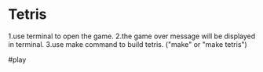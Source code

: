 # Tetris
1.use terminal to open the game.
2.the game over message will be displayed in terminal.
3.use make command to build tetris. 
("make" or "make tetris")

#play
